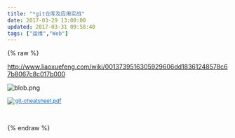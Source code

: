 ```yaml
---
title: "*git仓库及应用实战"
date: 2017-03-29 13:00:00
updated: 2017-03-31 09:58:40
tags: ["运维","Web"]
---
```

{% raw %}
<p><a href="http://www.liaoxuefeng.com/wiki/0013739516305929606dd18361248578c67b8067c8c017b000" _src="http://www.liaoxuefeng.com/wiki/0013739516305929606dd18361248578c67b8067c8c017b000">http://www.liaoxuefeng.com/wiki/0013739516305929606dd18361248578c67b8067c8c017b000</a> </p><p><img src="/uploads/ueditor/php/upload/image/20170331/1490925476.png" title="1490925476.png" alt="blob.png"/></p><p style="line-height: 16px;"><img style="vertical-align: middle; margin-right: 2px;" src="http://10.1.134.114:55555/laravel-u-editor/dialogs/attachment/fileTypeImages/icon_pdf.gif"/><a style="font-size:12px; color:#0066cc;" href="/uploads/ueditor/php/upload/file/20170331/1490925517.pdf" title="git-cheatsheet.pdf">git-cheatsheet.pdf</a></p><p><br/></p>
{% endraw %}
